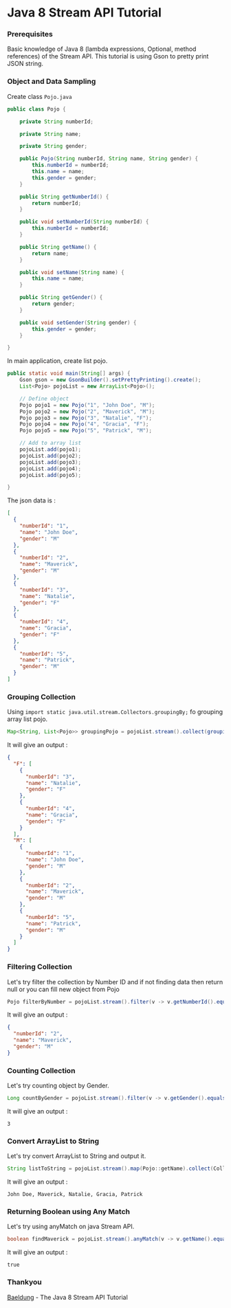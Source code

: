 # Java 8 Stream API Tutorial


### Prerequisites
Basic knowledge of Java 8 (lambda expressions, Optional, method references) of the Stream API. This tutorial is using Gson to pretty print JSON string.

### Object and Data Sampling
Create class `Pojo.java`
```java
public class Pojo {

    private String numberId;

    private String name;

    private String gender;

    public Pojo(String numberId, String name, String gender) {
        this.numberId = numberId;
        this.name = name;
        this.gender = gender;
    }

    public String getNumberId() {
        return numberId;
    }

    public void setNumberId(String numberId) {
        this.numberId = numberId;
    }

    public String getName() {
        return name;
    }

    public void setName(String name) {
        this.name = name;
    }

    public String getGender() {
        return gender;
    }

    public void setGender(String gender) {
        this.gender = gender;
    }

}
```

In main application, create list pojo.
```java
public static void main(String[] args) {
	Gson gson = new GsonBuilder().setPrettyPrinting().create();
	List<Pojo> pojoList = new ArrayList<Pojo>();

	// Define object
	Pojo pojo1 = new Pojo("1", "John Doe", "M");
	Pojo pojo2 = new Pojo("2", "Maverick", "M");
	Pojo pojo3 = new Pojo("3", "Natalie", "F");
	Pojo pojo4 = new Pojo("4", "Gracia", "F");
	Pojo pojo5 = new Pojo("5", "Patrick", "M");

	// Add to array list
	pojoList.add(pojo1);
	pojoList.add(pojo2);
	pojoList.add(pojo3);
	pojoList.add(pojo4);
	pojoList.add(pojo5);

}
```

The json data is :

```json
[
  {
    "numberId": "1",
    "name": "John Doe",
    "gender": "M"
  },
  {
    "numberId": "2",
    "name": "Maverick",
    "gender": "M"
  },
  {
    "numberId": "3",
    "name": "Natalie",
    "gender": "F"
  },
  {
    "numberId": "4",
    "name": "Gracia",
    "gender": "F"
  },
  {
    "numberId": "5",
    "name": "Patrick",
    "gender": "M"
  }
]
```

### Grouping Collection

Using `import static java.util.stream.Collectors.groupingBy;` fo grouping array list pojo.

```java
Map<String, List<Pojo>> groupingPojo = pojoList.stream().collect(groupingBy(Pojo::getGender));
```

It will give an output :
```json
{
  "F": [
    {
      "numberId": "3",
      "name": "Natalie",
      "gender": "F"
    },
    {
      "numberId": "4",
      "name": "Gracia",
      "gender": "F"
    }
  ],
  "M": [
    {
      "numberId": "1",
      "name": "John Doe",
      "gender": "M"
    },
    {
      "numberId": "2",
      "name": "Maverick",
      "gender": "M"
    },
    {
      "numberId": "5",
      "name": "Patrick",
      "gender": "M"
    }
  ]
}
```

### Filtering Collection
Let's try filter the collection by Number ID and if not finding data then return null or you can fill new object from Pojo
```java
Pojo filterByNumber = pojoList.stream().filter(v -> v.getNumberId().equalsIgnoreCase("2")).findAny().orElse(null);
```

It will give an output :
```json
{
  "numberId": "2",
  "name": "Maverick",
  "gender": "M"
}
```

### Counting Collection
Let's try counting object by Gender.
```java
Long countByGender = pojoList.stream().filter(v -> v.getGender().equalsIgnoreCase("M")).count();
```

It will give an output :
```string
3
```

### Convert ArrayList to String
Let's try convert ArrayList to String and output it.
```java
String listToString = pojoList.stream().map(Pojo::getName).collect(Collectors.joining(", ", "", ""));
```

It will give an output :
```string
John Doe, Maverick, Natalie, Gracia, Patrick
```

### Returning Boolean using Any Match
Let's try using anyMatch on java Stream API.
```java
boolean findMaverick = pojoList.stream().anyMatch(v -> v.getName().equalsIgnoreCase("Maverick"));
```

It will give an output :
```string
true
```

### Thankyou
[Baeldung](https://www.baeldung.com/java-8-streams) - The Java 8 Stream API Tutorial
